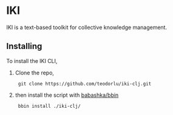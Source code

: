 # IKI

IKI is a text-based toolkit for collective knowledge management.

## Installing

To install the IKI CLI,

1. Clone the repo,

        git clone https://github.com/teodorlu/iki-clj.git
        
2. then install the script with [babashka/bbin][babashka-bbin]

        bbin install ./iki-clj/

[babashka-bbin]: https://github.com/babashka/bbin
